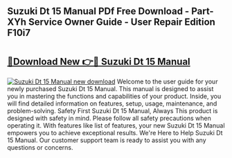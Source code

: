 ## Suzuki Dt 15 Manual PDf Free Download - Part-XYh Service Owner Guide - User Repair Edition F10i7

# <h2><a href="http://bc6448.oget.top/?id=Suzuki+Dt+15+Manual">🔗Download New 👉🔴 Suzuki Dt 15 Manual</a></h2>

[![Suzuki Dt 15 Manual new download](https://i.imgur.com/5g1atiW.png)](http://bc6448.oget.top/?id=Suzuki+Dt+15+Manual)
Welcome to the user guide for your newly purchased Suzuki Dt 15 Manual. This manual is designed to assist you in mastering the functions and capabilities of your product. Inside, you will find detailed information on features, setup, usage, maintenance, and problem-solving. Safety First Suzuki Dt 15 Manual, Always This product is designed with safety in mind. Please follow all safety precautions when operating it. With features like list of features, your new Suzuki Dt 15 Manual empowers you to achieve exceptional results. We're Here to Help Suzuki Dt 15 Manual. Our customer support team is ready to assist you with any questions or concerns.
